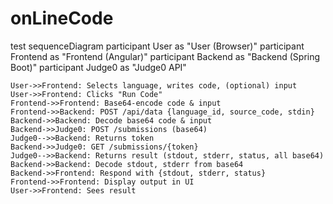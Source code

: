 # onLineCode
test
sequenceDiagram
    participant User as "User (Browser)"
    participant Frontend as "Frontend (Angular)"
    participant Backend as "Backend (Spring Boot)"
    participant Judge0 as "Judge0 API"

    User->>Frontend: Selects language, writes code, (optional) input
    User->>Frontend: Clicks "Run Code"
    Frontend->>Frontend: Base64-encode code & input
    Frontend->>Backend: POST /api/data {language_id, source_code, stdin}
    Backend->>Backend: Decode base64 code & input
    Backend->>Judge0: POST /submissions (base64)
    Judge0-->>Backend: Returns token
    Backend->>Judge0: GET /submissions/{token}
    Judge0-->>Backend: Returns result (stdout, stderr, status, all base64)
    Backend->>Backend: Decode stdout, stderr from base64
    Backend->>Frontend: Respond with {stdout, stderr, status}
    Frontend->>Frontend: Display output in UI
    User->>Frontend: Sees result